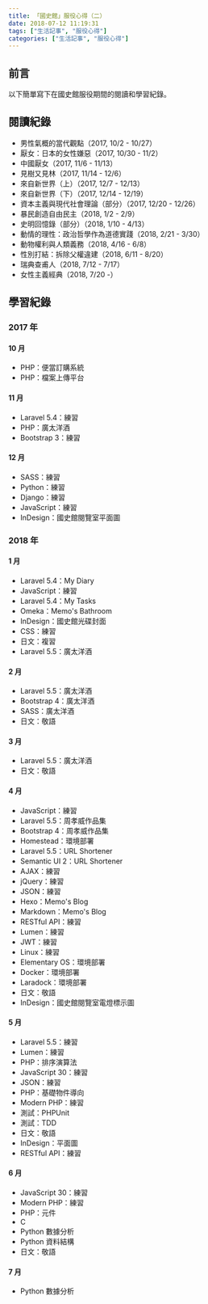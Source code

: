 ```yaml
---
title: 「國史館」服役心得（二）
date: 2018-07-12 11:19:31
tags: ["生活記事", "服役心得"]
categories: ["生活記事", "服役心得"]
---
```


## 前言

以下簡單寫下在國史館服役期間的閱讀和學習紀錄。

## 閱讀紀錄

- 男性氣概的當代觀點（2017, 10/2 - 10/27）
- 厭女：日本的女性嫌惡（2017, 10/30 - 11/2）
- 中國厭女（2017, 11/6 - 11/13）
- 見樹又見林（2017, 11/14 - 12/6）
- 來自新世界（上）（2017, 12/7 - 12/13）
- 來自新世界（下）（2017, 12/14 - 12/19）
- 資本主義與現代社會理論（部分）（2017, 12/20 - 12/26）
- 暴民創造自由民主（2018, 1/2 - 2/9）
- 史明回憶錄（部分）（2018, 1/10 - 4/13）
- 動情的理性：政治哲學作為道德實踐（2018, 2/21 - 3/30）
- 動物權利與人類義務（2018, 4/16 - 6/8）
- 性別打結：拆除父權違建（2018, 6/11 - 8/20）
- 瑞典查甫人（2018, 7/12 - 7/17）
- 女性主義經典（2018, 7/20 -）

## 學習紀錄

### 2017 年

#### 10 月

- PHP：便當訂購系統
- PHP：檔案上傳平台

#### 11 月

- Laravel 5.4：練習
- PHP：廣太洋酒
- Bootstrap 3：練習

#### 12 月

- SASS：練習
- Python：練習
- Django：練習
- JavaScript：練習
- InDesign：國史館閱覽室平面圖

### 2018 年

#### 1 月

- Laravel 5.4：My Diary
- JavaScript：練習
- Laravel 5.4：My Tasks
- Omeka：Memo's Bathroom
- InDesign：國史館光碟封面
- CSS：練習
- 日文：複習
- Laravel 5.5：廣太洋酒

#### 2 月

- Laravel 5.5：廣太洋酒
- Bootstrap 4：廣太洋酒
- SASS：廣太洋酒
- 日文：敬語

#### 3 月

- Laravel 5.5：廣太洋酒
- 日文：敬語

#### 4 月

- JavaScript：練習
- Laravel 5.5：周孝威作品集
- Bootstrap 4：周孝威作品集
- Homestead：環境部署
- Laravel 5.5：URL Shortener
- Semantic UI 2：URL Shortener
- AJAX：練習
- jQuery：練習
- JSON：練習
- Hexo：Memo's Blog
- Markdown：Memo's Blog
- RESTful API：練習
- Lumen：練習
- JWT：練習
- Linux：練習
- Elementary OS：環境部署
- Docker：環境部署
- Laradock：環境部署
- 日文：敬語
- InDesign：國史館閱覽室電燈標示圖

#### 5 月

- Laravel 5.5：練習
- Lumen：練習
- PHP：排序演算法
- JavaScript 30：練習
- JSON：練習
- PHP：基礎物件導向
- Modern PHP：練習
- 測試：PHPUnit
- 測試：TDD
- 日文：敬語
- InDesign：平面圖
- RESTful API：練習

#### 6 月

- JavaScript 30：練習
- Modern PHP：練習
- PHP：元件
- C
- Python 數據分析
- Python 資料結構
- 日文：敬語

#### 7 月

- Python 數據分析

